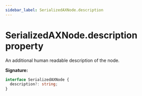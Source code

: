 ```yaml
---
sidebar_label: SerializedAXNode.description
---
```


# SerializedAXNode.description property

An additional human readable description of the node.

**Signature:**

```typescript
interface SerializedAXNode {
  description?: string;
}
```
